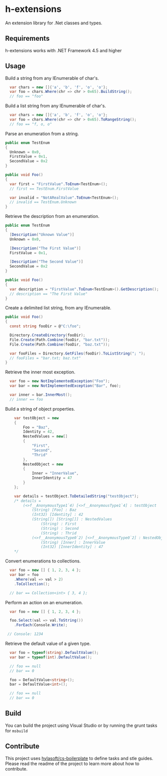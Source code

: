 h-extensions
==========

An extension library for .Net classes and types.

## Requirements
h-extensions works with .NET Framework 4.5 and higher

## Usage

Build a string from any IEnumerable of char's.

````C#
  var chars = new []{'a', 'b', 'f', 'o', 'o'};
  var foo = chars.Where(chr => chr > 0x65).BuildString();
  // foo == "foo"
````

Build a list string from any IEnumerable of char's.
````C#
  var chars = new []{'a', 'b', 'f', 'o', 'o'};
  var foo = chars.Where(chr => chr > 0x65).ToRangeString();
  // foo == "f, o, o"
````

Parse an enumeration from a string.

````C#
public enum TestEnum
{
  Unknown = 0x0,
  FirstValue = 0x1,
  SecondValue = 0x2
}

public void Foo()
{
  var first = "FirstValue".ToEnum<TestEnum>();
  // first == TestEnum.FirstValue

  var invalid = "NotARealValue".ToEnum<TestEnum>();
  // invalid == TestEnum.Unknown
}
````

Retrieve the description from an enumeration.

````C#
public enum TestEnum
{
  [Description("Uknown Value")]
  Unknown = 0x0,

  [Description("The First Value")]
  FirstValue = 0x1,

  [Description("The Second Value")]
  SecondValue = 0x2
}

public void Foo()
{
  var description = "FirstValue".ToEnum<TestEnum>().GetDescription();
  // description == "The First Value"
}
````

Create a delimited list string, from any IEnumerable<string>.

````C#
public void Foo()
{
  const string fooDir = @"C:\foo";

  Directory.CreateDirectory(fooDir);
  File.Create(Path.Combine(fooDir, "bar.txt"));
  File.Create(Path.Combine(fooDir, "baz.txt"));

  var fooFiles = Directory.GetFiles(fooDir).ToListString("; ");
  // fooFiles = "bar.txt; baz.txt"
}
````

Retrieve the inner most exception.

````C#
  var foo = new NotImplementedException("Foo");
  var bar = new NotImplementedException("Bar", foo);

  var inner = bar.InnerMost();
  // inner == foo
````

Build a string of object properties.

````C#
	var testObject = new
	{
		Foo = "Baz",
		Identity = 42,
		NestedValues = new[]
		{
			"First",
			"Second",
			"Thrid"
		},
		NestedObject = new
		{
			Inner = "InnerValue",
			InnerIdentity = 47
		}
	};

	var details = testObject.ToDetailedString("testObject");
	/* details =
		(<>f__AnonymousType1`4) [<>f__AnonymousType1`4] : testObject
			(String) [Foo] : Baz
			(Int32) [Identity] : 42
			(String[]) [String[]] : NestedValues
				(String) : First
				(String) : Second
				(String) : Thrid
			(<>f__AnonymousType0`2) [<>f__AnonymousType0`2] : NestedObject
				(String) [Inner] : InnerValue
				(Int32) [InnerIdentity] : 47
	*/
````

Convert enumerations to collections.

````C#
  var foo = new [] { 1, 2, 3, 4 };
  var bar = foo
    .Where(val => val > 2)
    .ToCollection();

  // bar == Collection<int> { 3, 4 };
````

Perform an action on an enumeration.

````C#
  var foo = new [] { 1, 2, 3, 4 };

  foo.Select(val => val.ToString())
    .ForEach(Console.Write);

 // Console: 1234
````

Retrieve the default value of a given type.

````C#
  var foo = typeof(string).DefaultValue();
  var bar = typeof(int).DefaultValue();

  // foo == null
  // bar == 0

  foo = DefaultValue<string>();
  bar = DefaultValue<int>();

  // foo == null
  // bar == 0
````

## Build

You can build the project using Visual Studio or by running the grunt tasks for `msbuild`

## Contribute

This project uses [hylasoft/cs-boilerplate](https://github.com/hylasoft-usa/cs-boilerplate) to define tasks and stle guides. Please read the readme of the project to learn more about how to contribute.
